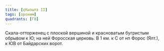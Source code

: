 ```yaml
---
title: [❮Кызыл❯ II]
tags: [ороним]
quadrants: [Г8]
---
```


Скала-отторженец с плоской вершиной и красноватым бугристым обрывом к Ю; на ней
Форосская церковь. В 1 км. к С от нп Форос (Ялт.), к ЮВ от Байдарских ворот.
